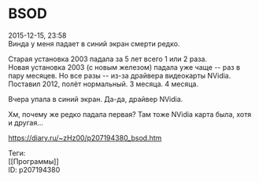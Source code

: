 BSOD
=====

   
 2015-12-15, 23:58   
  Винда у меня падает в синий экран смерти редко.   
   
 Старая установка 2003 падала за 5 лет всего 1 или 2 раза.   
 Новая установка 2003 (с новым железом) падала уже чаще -- раз в пару месяцев. Но все разы -- из-за драйвера видеокарты NVidia.   
 Поставил 2012, полёт нормальный. 3 месяца. 4 месяца.   
   
 Вчера упала в синий экран. Да-да, драйвер NVidia.   
   
 Хм, почему же редко падала первая? Там тоже NVidia карта была, хотя и другая...   
    
 <https://diary.ru/~zHz00/p207194380_bsod.htm>   
   
 Теги:   
 [[Программы]]   
 ID: p207194380